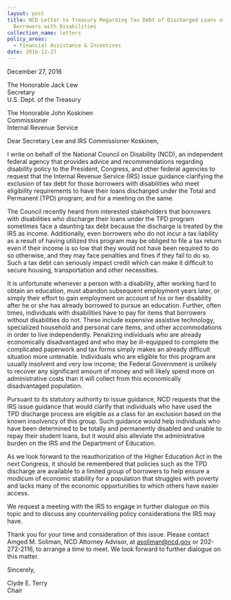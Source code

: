 ```yaml
---
layout: post
title: NCD Letter to Treasury Regarding Tax Debt of Discharged Loans of
  Borrowers with Disabilities
collection_name: letters
policy_areas:
  - Financial Assistance & Incentives
date: 2016-12-27
---
```

December 27, 2016

The Honorable Jack Lew\
Secretary\
U.S. Dept. of the Treasury

The Honorable John Koskinen\
Commissioner\
Internal Revenue Service

Dear Secretary Lew and IRS Commissioner Koskinen,

I write on behalf of the National Council on Disability (NCD), an independent federal agency that provides advice and recommendations regarding disability policy to the President, Congress, and other federal agencies to request that the Internal Revenue Service (IRS) issue guidance clarifying the exclusion of tax debt for those borrowers with disabilities who meet eligibility requirements to have their loans discharged under the Total and Permanent (TPD) program; and for a meeting on the same.

The Council recently heard from interested stakeholders that borrowers with disabilities who discharge their loans under the TPD program sometimes face a daunting tax debt because the discharge is treated by the IRS as income. Additionally, even borrowers who do not incur a tax liability as a result of having utilized this program may be obliged to file a tax return even if their income is so low that they would not have been required to do so otherwise, and they may face penalties and fines if they fail to do so. Such a tax debt can seriously impact credit which can make it difficult to secure housing, transportation and other necessities.

It is unfortunate whenever a person with a disability, after working hard to obtain an education, must abandon subsequent employment years later, or simply their effort to gain employment on account of his or her disability after he or she has already borrowed to pursue an education. Further, often times, individuals with disabilities have to pay for items that borrowers without disabilities do not. These include expensive assistive technology, specialized household and personal care items, and other accommodations in order to live independently. Penalizing individuals who are already economically disadvantaged and who may be ill-equipped to complete the complicated paperwork and tax forms simply makes an already difficult situation more untenable. Individuals who are eligible for this program are usually insolvent and very low income; the Federal Government is unlikely to recover any significant amount of money and will likely spend more on administrative costs than it will collect from this economically disadvantaged population.

Pursuant to its statutory authority to issue guidance, NCD requests that the IRS issue guidance that would clarify that individuals who have used the TPD discharge process are eligible as a class for an exclusion based on the known insolvency of this group. Such guidance would help individuals who have been determined to be totally and permanently disabled and unable to repay their student loans, but it would also alleviate the administrative burden on the IRS and the Department of Education.

As we look forward to the reauthorization of the Higher Education Act in the next Congress, it should be remembered that policies such as the TPD discharge are available to a limited group of borrowers to help ensure a modicum of economic stability for a population that struggles with poverty and lacks many of the economic opportunities to which others have easier access.

We request a meeting with the IRS to engage in further dialogue on this topic and to discuss any countervailing policy considerations the IRS may have.

Thank you for your time and consideration of this issue. Please contact Amged M. Soliman, NCD Attorney Advisor, at [asoliman@ncd.gov](mailto:asoliman@ncd.gov) or 202-272-2116, to arrange a time to meet. We look forward to further dialogue on this matter.

Sincerely,

Clyde E. Terry\
Chair
